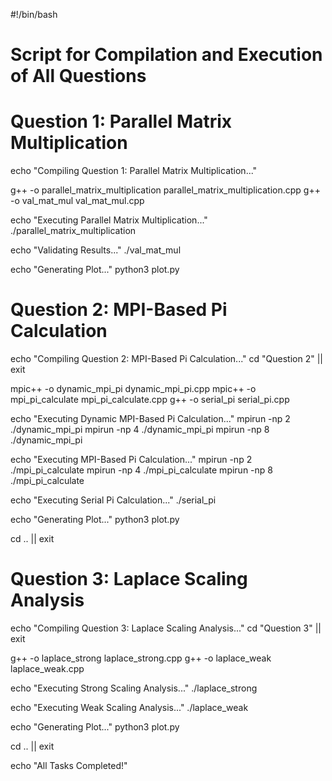#!/bin/bash

# Script for Compilation and Execution of All Questions

# Question 1: Parallel Matrix Multiplication
echo "Compiling Question 1: Parallel Matrix Multiplication..."

g++ -o parallel_matrix_multiplication parallel_matrix_multiplication.cpp
g++ -o val_mat_mul val_mat_mul.cpp

echo "Executing Parallel Matrix Multiplication..."
./parallel_matrix_multiplication

echo "Validating Results..."
./val_mat_mul

echo "Generating Plot..."
python3 plot.py



# Question 2: MPI-Based Pi Calculation
echo "Compiling Question 2: MPI-Based Pi Calculation..."
cd "Question 2" || exit

mpic++ -o dynamic_mpi_pi dynamic_mpi_pi.cpp
mpic++ -o mpi_pi_calculate mpi_pi_calculate.cpp
g++ -o serial_pi serial_pi.cpp

echo "Executing Dynamic MPI-Based Pi Calculation..."
mpirun -np 2 ./dynamic_mpi_pi
mpirun -np 4 ./dynamic_mpi_pi
mpirun -np 8 ./dynamic_mpi_pi

echo "Executing MPI-Based Pi Calculation..."
mpirun -np 2 ./mpi_pi_calculate
mpirun -np 4 ./mpi_pi_calculate
mpirun -np 8 ./mpi_pi_calculate

echo "Executing Serial Pi Calculation..."
./serial_pi

echo "Generating Plot..."
python3 plot.py

cd .. || exit

# Question 3: Laplace Scaling Analysis
echo "Compiling Question 3: Laplace Scaling Analysis..."
cd "Question 3" || exit

g++ -o laplace_strong laplace_strong.cpp
g++ -o laplace_weak laplace_weak.cpp

echo "Executing Strong Scaling Analysis..."
./laplace_strong

echo "Executing Weak Scaling Analysis..."
./laplace_weak

echo "Generating Plot..."
python3 plot.py

cd .. || exit

echo "All Tasks Completed!"

